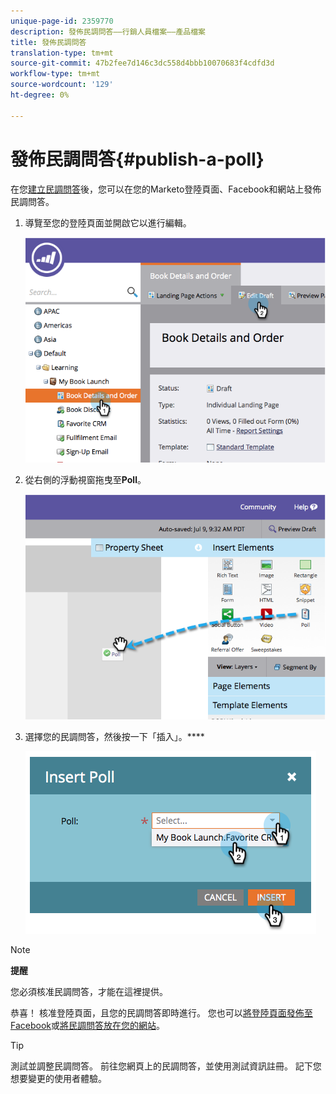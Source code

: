 ```yaml
---
unique-page-id: 2359770
description: 發佈民調問答——行銷人員檔案——產品檔案
title: 發佈民調問答
translation-type: tm+mt
source-git-commit: 47b2fee7d146c3dc558d4bbb10070683f4cdfd3d
workflow-type: tm+mt
source-wordcount: '129'
ht-degree: 0%

---
```



# 發佈民調問答{#publish-a-poll}

在您[建立民調問答](create-a-poll.md)後，您可以在您的Marketo登陸頁面、Facebook和網站上發佈民調問答。

1. 導覽至您的登陸頁面並開啟它以進行編輯。

   ![](assets/image2014-9-19-10-3a45-3a23.png)

1. 從右側的浮動視窗拖曳至&#x200B;**Poll**。

   ![](assets/image2014-9-19-10-3a45-3a50.png)

1. 選擇您的民調問答，然後按一下「插入」。****

   ![](assets/image2014-9-19-10-3a45-3a58.png)

>[!NOTE]
>
>**提醒**
>
>您必須核准民調問答，才能在這裡提供。

恭喜！ 核准登陸頁面，且您的民調問答即時進行。 您也可以[將登陸頁面發佈至Facebook](../../../../product-docs/demand-generation/facebook/publish-landing-pages-to-facebook.md)或[將民調問答放在您的網站](../../../../product-docs/demand-generation/social/social-functions/deploy-social-on-your-website.md)。

>[!TIP]
>
>測試並調整民調問答。 前往您網頁上的民調問答，並使用測試資訊註冊。 記下您想要變更的使用者體驗。

